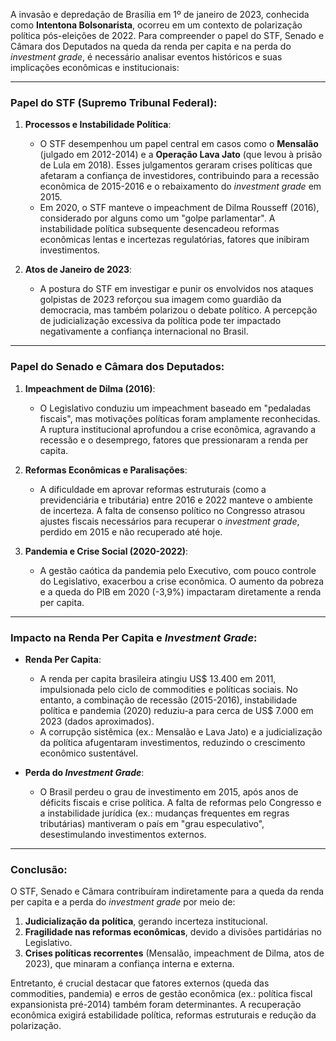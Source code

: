 A invasão e depredação de Brasília em 1º de janeiro de 2023, conhecida como **Intentona Bolsonarista**, ocorreu em um contexto de polarização política pós-eleições de 2022. Para compreender o papel do STF, Senado e Câmara dos Deputados na queda da renda per capita e na perda do *investment grade*, é necessário analisar eventos históricos e suas implicações econômicas e institucionais:

---

### **Papel do STF (Supremo Tribunal Federal):**
1. **Processos e Instabilidade Política**:
   - O STF desempenhou um papel central em casos como o **Mensalão** (julgado em 2012-2014) e a **Operação Lava Jato** (que levou à prisão de Lula em 2018). Esses julgamentos geraram crises políticas que afetaram a confiança de investidores, contribuindo para a recessão econômica de 2015-2016 e o rebaixamento do *investment grade* em 2015.
   - Em 2020, o STF manteve o impeachment de Dilma Rousseff (2016), considerado por alguns como um "golpe parlamentar". A instabilidade política subsequente desencadeou reformas econômicas lentas e incertezas regulatórias, fatores que inibiram investimentos.

2. **Atos de Janeiro de 2023**:
   - A postura do STF em investigar e punir os envolvidos nos ataques golpistas de 2023 reforçou sua imagem como guardião da democracia, mas também polarizou o debate político. A percepção de judicialização excessiva da política pode ter impactado negativamente a confiança internacional no Brasil.

---

### **Papel do Senado e Câmara dos Deputados:**
1. **Impeachment de Dilma (2016)**:
   - O Legislativo conduziu um impeachment baseado em "pedaladas fiscais", mas motivações políticas foram amplamente reconhecidas. A ruptura institucional aprofundou a crise econômica, agravando a recessão e o desemprego, fatores que pressionaram a renda per capita.

2. **Reformas Econômicas e Paralisações**:
   - A dificuldade em aprovar reformas estruturais (como a previdenciária e tributária) entre 2016 e 2022 manteve o ambiente de incerteza. A falta de consenso político no Congresso atrasou ajustes fiscais necessários para recuperar o *investment grade*, perdido em 2015 e não recuperado até hoje.

3. **Pandemia e Crise Social (2020-2022)**:
   - A gestão caótica da pandemia pelo Executivo, com pouco controle do Legislativo, exacerbou a crise econômica. O aumento da pobreza e a queda do PIB em 2020 (-3,9%) impactaram diretamente a renda per capita.

---

### **Impacto na Renda Per Capita e *Investment Grade*:**
- **Renda Per Capita**:
  - A renda per capita brasileira atingiu US$ 13.400 em 2011, impulsionada pelo ciclo de commodities e políticas sociais. No entanto, a combinação de recessão (2015-2016), instabilidade política e pandemia (2020) reduziu-a para cerca de US$ 7.000 em 2023 (dados aproximados).  
  - A corrupção sistêmica (ex.: Mensalão e Lava Jato) e a judicialização da política afugentaram investimentos, reduzindo o crescimento econômico sustentável.

- **Perda do *Investment Grade***:
  - O Brasil perdeu o grau de investimento em 2015, após anos de déficits fiscais e crise política. A falta de reformas pelo Congresso e a instabilidade jurídica (ex.: mudanças frequentes em regras tributárias) mantiveram o país em "grau especulativo", desestimulando investimentos externos.

---

### **Conclusão:**
O STF, Senado e Câmara contribuíram indiretamente para a queda da renda per capita e a perda do *investment grade* por meio de:
1. **Judicialização da política**, gerando incerteza institucional.
2. **Fragilidade nas reformas econômicas**, devido a divisões partidárias no Legislativo.
3. **Crises políticas recorrentes** (Mensalão, impeachment de Dilma, atos de 2023), que minaram a confiança interna e externa.

Entretanto, é crucial destacar que fatores externos (queda das commodities, pandemia) e erros de gestão econômica (ex.: política fiscal expansionista pré-2014) também foram determinantes. A recuperação econômica exigirá estabilidade política, reformas estruturais e redução da polarização.
